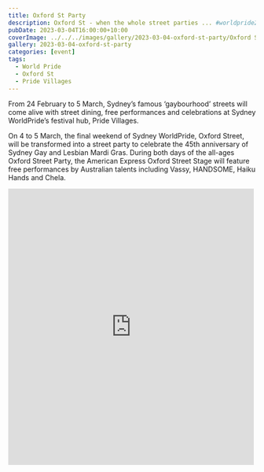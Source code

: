 ```yaml
---
title: Oxford St Party
description: Oxford St - when the whole street parties ... #worldpride2023
pubDate: 2023-03-04T16:00:00+10:00
coverImage: ../../../images/gallery/2023-03-04-oxford-st-party/Oxford St Party.jpeg
gallery: 2023-03-04-oxford-st-party
categories: [event]
tags:
  - World Pride
  - Oxford St
  - Pride Villages
---
```


From 24 February to 5 March, Sydney’s famous ‘gaybourhood’ streets will come alive with street dining, free performances and celebrations at Sydney WorldPride’s festival hub, Pride Villages.

On 4 to 5 March, the final weekend of Sydney WorldPride, Oxford Street, will be transformed into a street party to celebrate the 45th anniversary of Sydney Gay and Lesbian Mardi Gras. During both days of the all-ages Oxford Street Party, the American Express Oxford Street Stage will feature free performances by Australian talents including Vassy, HANDSOME, Haiku Hands and Chela.

<iframe src="https://www.facebook.com/plugins/post.php?href=https%3A%2F%2Fwww.facebook.com%2Fchris1.tham%2Fposts%2Fpfbid02PC9vBHg6wT1REQ3nZiYV2b1AgHU3DVCC6vBmMEdJDGEsmekU6ZBPc63nNiMWQ5yjl&show_text=true&width=500" width="500" height="562" style="border:none;overflow:hidden" scrolling="no" frameborder="0" allowfullscreen="true" allow="autoplay; clipboard-write; encrypted-media; picture-in-picture; web-share"></iframe>
